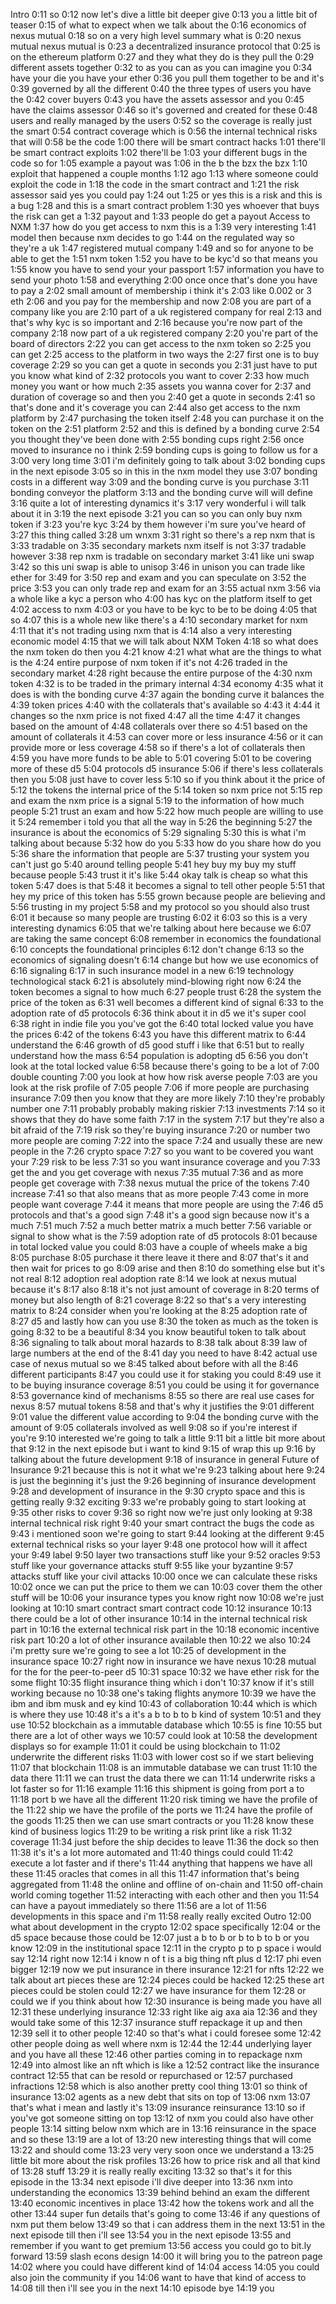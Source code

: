 Intro
0:11
so
0:12
now let's dive a little bit deeper give
0:13
you a little bit of teaser
0:15
of what to expect when we talk about the
0:16
economics of nexus mutual
0:18
so on a very high level summary what is
0:20
nexus mutual nexus mutual is
0:23
a decentralized insurance protocol that
0:25
is on the ethereum platform
0:27
and they what they do is they pull the
0:29
different assets together
0:32
to as you can as you can imagine you
0:34
have your die you have your ether
0:36
you pull them together to be and it's
0:39
governed by all the different
0:40
the three types of users you have the
0:42
cover buyers
0:43
you have the assets assessor and you
0:45
have the claims assessor
0:46
so it's governed and created for these
0:48
users and really managed by the users
0:52
so the coverage is really just the smart
0:54
contract coverage which is
0:56
the internal technical risks that will
0:58
be the code
1:00
there will be smart contract hacks
1:01
there'll be smart contract exploits
1:02
there'll be
1:03
your different bugs in the code so for
1:05
example a payout was
1:06
in the b the bzx the bzx
1:10
exploit that happened a couple months
1:12
ago
1:13
where someone could exploit the code in
1:18
the code in the smart contract and
1:21
the risk assessor said yes you could pay
1:24
out
1:25
or yes this is a risk and this is a bug
1:28
and this is a smart contract problem
1:30
yes whoever that buys the risk can get a
1:32
payout and
1:33
people do get a payout
Access to NXM
1:37
how do you get access to nxm this is a
1:39
very interesting
1:41
model then because nxm decides to go
1:44
on the regulated way so they're a uk
1:47
registered mutual company
1:49
and so for anyone to be able to get the
1:51
nxm token
1:52
you have to be kyc'd so that means you
1:55
know you have to send your your passport
1:57
information you have to send your photo
1:58
and everything
2:00
once once that's done you have to pay a
2:02
small amount of membership i think it's
2:03
like 0.002 or 3 eth
2:06
and you pay for the membership and now
2:08
you are part of a company like you are
2:10
part of a uk registered company for real
2:13
and that's why kyc is so important and
2:16
because you're now part of the company
2:18
now part of a uk registered company
2:20
you're part of the board of directors
2:22
you can get access to the nxm token so
2:25
you can get
2:25
access to the platform in two ways the
2:27
first one is to buy coverage
2:29
so you can get a quote in seconds you
2:31
just have to put you know what kind of
2:32
protocols you want to cover
2:33
how much money you want or how much
2:35
assets you wanna cover for
2:37
and duration of coverage so and then you
2:40
get a quote in seconds
2:41
so that's done and it's coverage you can
2:44
also get access to the nxm platform by
2:47
purchasing the token itself
2:48
you can purchase it on the token on the
2:51
platform
2:52
and this is defined by a bonding curve
2:54
you thought they've been done with
2:55
bonding cups right
2:56
once moved to insurance no i think
2:59
bonding cups is going to follow us for a
3:00
very long time
3:01
i'm definitely going to talk about
3:02
bonding cups in the next episode
3:05
so in this in the nxm model they use
3:07
bonding costs in a different way
3:09
and the bonding curve is you purchase
3:11
bonding conveyor the platform
3:13
and the bonding curve will will define
3:16
quite a lot of interesting dynamics it's
3:17
very wonderful i will talk about it in
3:19
the next episode
3:21
you can so you can only buy nxm token if
3:23
you're kyc
3:24
by them however i'm sure you've heard of
3:27
this thing called
3:28
um wnxm
3:31
right so there's a rep nxm that is
3:33
tradable on
3:35
secondary markets nxm itself is not
3:37
tradable however
3:38
rep nxm is tradable on secondary market
3:41
like uni swap
3:42
so this uni swap is able to unisop
3:46
in unison you can trade like ether for
3:49
for
3:50
rep and exam and you can speculate on
3:52
the price
3:53
you can only trade rep and exam for an
3:55
actual nxm
3:56
via a whole like a kyc a person who
4:00
has kyc on the platform itself to get
4:02
access to nxm
4:03
or you have to be kyc to be to be doing
4:05
that so
4:07
this is a whole new like there's a
4:10
secondary market for nxm
4:11
that it's not trading using nxm that is
4:14
also a very interesting economic model
4:15
that we will talk about
NXM Token
4:18
so what does the nxm token do then you
4:21
know
4:21
what what are the things to what is the
4:24
entire purpose of nxm token if it's not
4:26
traded in the secondary market
4:28
right because the entire purpose of the
4:30
nxm token
4:32
is to be traded in the primary internal
4:34
economy
4:35
what it does is with the bonding curve
4:37
again the bonding curve it balances the
4:39
token prices
4:40
with the collaterals that's available so
4:43
it
4:44
it changes so the nxm price is not fixed
4:47
all the time
4:47
it changes based on the amount of
4:48
collaterals over there so
4:51
based on the amount of collaterals it
4:53
can cover more or less insurance
4:56
or it can provide more or less coverage
4:58
so if there's a lot of collaterals then
4:59
you have more funds to be able to
5:01
covering
5:01
to be covering more of these d5
5:04
protocols d5 insurance
5:06
if there's less collaterals then you
5:08
just have to cover less
5:10
so if you think about it the price of
5:12
the tokens the internal price of the
5:14
token so nxm price not
5:15
rep and exam the nxm price is a signal
5:19
to the information of how much people
5:21
trust an exam and how
5:22
how much people are willing to use it
5:24
remember i told you that all the way in
5:26
the beginning
5:27
the insurance is about the economics of
5:29
signaling
5:30
this is what i'm talking about because
5:32
how do you
5:33
how do you share how do you
5:36
share the information that people are
5:37
trusting your system you can't just go
5:40
around telling people
5:41
hey buy my buy my stuff because people
5:43
trust it it's like
5:44
okay talk is cheap so what this token
5:47
does is that
5:48
it becomes a signal to tell other people
5:51
that hey my price of this token has
5:55
grown because people are believing and
5:56
trusting in my project
5:58
and my protocol so you should also trust
6:01
it because so many people are trusting
6:02
it
6:03
so this is a very interesting dynamics
6:05
that we're talking about here because we
6:07
are taking the same concept
6:08
remember in economics the foundational
6:10
concepts the foundational principles
6:12
don't change
6:13
so the economics of signaling doesn't
6:14
change but how we use economics of
6:16
signaling
6:17
in such insurance model in a new
6:19
technology technological stack
6:21
is absolutely mind-blowing right now
6:24
the token becomes a signal to how much
6:27
people trust
6:28
the system the price of the token as
6:31
well becomes a different kind of signal
6:33
to the adoption rate of d5 protocols
6:36
think about it in d5 we it's super cool
6:38
right in indie file you you've got the
6:40
total locked value you have the prices
6:42
of the tokens
6:43
you have this different matrix to
6:44
understand the
6:46
growth of d5 good stuff i like that
6:51
but to really understand how the mass
6:54
population is adopting d5
6:56
you don't look at the total locked value
6:58
because there's going to be a lot of
7:00
double counting
7:00
you look at how how risk averse people
7:03
are you look at the risk profile of
7:05
people
7:06
if more people are purchasing insurance
7:09
then you know that they are more likely
7:10
they're probably number one
7:11
probably probably making riskier
7:13
investments
7:14
so it shows that they do have some faith
7:17
in the system
7:17
but they're also a bit afraid of the
7:19
risk so they're buying insurance
7:20
or number two more people are coming
7:22
into the space
7:24
and usually these are new people in the
7:26
crypto space
7:27
so you want to be covered you want your
7:29
risk to be less
7:31
so you want insurance coverage and you
7:33
get the and you get coverage with nexus
7:35
mutual
7:36
and as more people get coverage with
7:38
nexus mutual the price of the tokens
7:40
increase
7:41
so that also means that as more people
7:43
come in more people want coverage
7:44
it means that more people are using the
7:46
d5 protocols and that's a good sign
7:48
it's a good sign because now it's a much
7:51
much
7:52
a much better matrix a much better
7:56
variable or signal to show what is the
7:59
adoption rate of d5 protocols
8:01
because in total locked value you could
8:03
have a couple of wheels make a big
8:05
purchase
8:05
purchase it there leave it there and
8:07
that's it and then wait for prices to go
8:09
arise and then
8:10
do something else but it's not real
8:12
adoption real adoption rate
8:14
we look at nexus mutual because it's
8:17
also
8:18
it's not just amount of coverage in
8:20
terms of money but also length of
8:21
coverage
8:22
so that's a very interesting matrix to
8:24
consider when you're looking at the
8:25
adoption rate of
8:27
d5 and lastly how can you use
8:30
the token as much as the token is going
8:32
to be a beautiful
8:34
you know beautiful token to talk about
8:36
signaling to talk about moral hazards to
8:38
talk about
8:39
law of large numbers at the end of the
8:41
day you need to have
8:42
actual use case of nexus mutual so we
8:45
talked about before with all the
8:46
different participants
8:47
you could use it for staking you could
8:49
use it to be buying insurance coverage
8:51
you could be using it for governance
8:53
governance kind of mechanisms
8:55
so there are real use cases for nexus
8:57
mutual tokens
8:58
and that's why it justifies the
9:01
different
9:01
value the different value according to
9:04
the bonding curve with the amount of
9:05
collaterals involved as well
9:08
so if you're interest if you're
9:10
interested we're going to talk a little
9:11
bit a little bit more about that
9:12
in the next episode but i want to kind
9:15
of wrap this up
9:16
by talking about the future development
9:18
of insurance in general
Future of Insurance
9:21
because this is not it what we're
9:23
talking about here
9:24
is just the beginning it's just the
9:26
beginning of insurance development
9:28
and development of insurance in the
9:30
crypto space and this is getting really
9:32
exciting
9:33
we're probably going to start looking at
9:35
other risks to cover
9:36
so right now we're just only looking at
9:38
internal technical risk right
9:40
your smart contract the bugs the code as
9:43
i mentioned soon we're going to start
9:44
looking at the different
9:45
external technical risks so your layer
9:48
one protocol how will it affect your
9:49
label
9:50
layer two transactions stuff like your
9:52
oracles
9:53
stuff like your governance attacks stuff
9:55
like your byzantine
9:57
attacks stuff like your civil attacks
10:00
once we can calculate these risks
10:02
once we can put the price to them we can
10:03
cover them the other stuff will be
10:06
your insurance types you know right now
10:08
we're just looking at
10:10
smart contract smart contract code
10:12
insurance
10:13
there could be a lot of other insurance
10:14
in the internal technical risk part in
10:16
the external technical risk part in the
10:18
economic incentive risk part
10:20
a lot of other insurance available then
10:22
we also
10:24
i'm pretty sure we're going to see a lot
10:25
of development in the insurance space
10:27
right now in insurance we have nexus
10:28
mutual for the for the peer-to-peer d5
10:31
space
10:32
we have ether risk for the some flight
10:35
flight insurance thing which i don't
10:37
know if it's still working because no
10:38
one's taking flights anymore
10:39
we have the ibm and ibm musk and ey kind
10:43
of collaboration
10:44
which is which is where they use
10:48
it's a it's a b to b to b kind of system
10:51
and they use
10:52
blockchain as a immutable database which
10:55
is fine
10:55
but there are a lot of other ways we
10:57
could look at
10:58
the development displays so for example
11:01
it could be using blockchain to
11:02
underwrite the different risks
11:03
with lower cost so if we start believing
11:07
that blockchain
11:08
is an immutable database we can trust
11:10
the data there
11:11
we can trust the data there we can
11:14
underwrite risks a lot faster so for
11:16
example
11:16
this shipment is going from port a to
11:18
port b we have all the different
11:20
risk timing we have the profile of the
11:22
ship we have the profile of the ports we
11:24
have the profile of the goods
11:25
then we can use smart contracts or you
11:28
know these kind of business logics
11:29
to be writing a risk print like a risk
11:32
coverage
11:34
just before the ship decides to leave
11:36
the dock so then
11:38
it's it's a lot more automated and
11:40
things could could
11:42
execute a lot faster and if there's
11:44
anything that happens we have all these
11:45
oracles that comes in all this
11:47
information that's being aggregated from
11:48
the online and offline of on-chain and
11:50
off-chain world coming together
11:52
interacting with each other and then you
11:54
can have a payout immediately so there
11:56
are a lot of
11:56
developments in this space and i'm
11:58
really really excited
Outro
12:00
what about development in the crypto
12:02
space specifically
12:04
or the d5 space because those could be
12:07
just a b to b or b to b to b or you know
12:09
in the institutional space
12:11
in the crypto p to p space i would say
12:14
right now
12:14
i know n of t is a big thing nft plus d
12:17
phi even bigger
12:19
now we put insurance in there insurance
12:21
for nfts
12:22
we talk about art pieces these are
12:24
pieces could be hacked
12:25
these art pieces could be stolen could
12:27
we have insurance for them
12:28
or could we if you think about how
12:30
insurance is being made you have all
12:31
these underlying insurance
12:33
right like aig axa aia
12:36
and they would take some of this
12:37
insurance stuff repackage it up and then
12:39
sell it to other people
12:40
so that's what i could foresee some
12:42
other people doing as well where nxm is
12:44
the
12:44
underlying layer and you have all these
12:46
other parties coming in to repackage nxm
12:49
into almost like an nft which is like a
12:52
contract like the insurance contract
12:55
that can be resold or repurchased or
12:57
purchased infractions
12:58
which is also another pretty cool thing
13:01
so think of insurance
13:02
agents as a new debt that sits on top of
13:06
nxm
13:07
that's what i mean and lastly it's
13:09
insurance reinsurance
13:10
so if you've got someone sitting on top
13:12
of nxm you could also have other people
13:14
sitting below nxm which are in
13:16
reinsurance in the space and so these
13:19
are a lot of
13:20
new interesting things that will come
13:22
and should come
13:23
very very soon once we understand a
13:25
little bit more about the risk profiles
13:26
how to price risk and all that kind of
13:28
stuff
13:29
it is really really exciting
13:32
so that's it for this episode in the
13:34
next episode i'll dive deeper into
13:36
nxm into understanding the economics
13:39
behind behind an exam the different
13:40
economic incentives in place
13:42
how the tokens work and all the other
13:44
super fun details that's going to come
13:46
if any questions of nxm put them below
13:49
so that i can address them in the next
13:51
in the next episode till then i'll see
13:54
you in the next episode
13:55
and remember if you want to get premium
13:56
access you could go to bit.ly forward
13:59
slash econs design
14:00
it will bring you to the patreon page
14:02
where you could have different kind of
14:04
access
14:05
you could also join the community if you
14:06
want to have that kind of access to
14:08
till then i'll see you in the next
14:10
episode bye
14:19
you
